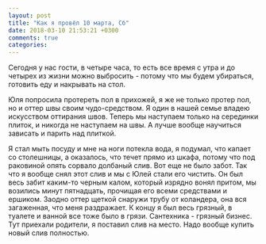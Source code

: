 ```yaml
---
layout: post
title: "Как я провёл 10 марта, Сб"
date: 2018-03-10 21:53:21 +0300
comments: true
categories: 
---
```

Сегодня у нас гости, в четыре часа, то есть все время с утра и до четырех из жизни можно выбросить - потому что мы будем убираться, готовить еду и накрывать на стол.

Юля попросила протереть пол в прихожей, я же не только протер пол, но и оттер швы своим чудо-средством. Я один в нашей семье владею искусством оттирания швов. Теперь мы наступаем только на серединки плиток, и никогда не наступаем на швы. А лучше вообще научиться зависать и парить над плиткой.

Я стал мыть посуду и мне на ноги потекла вода, я подумал, что капает со столешницы, а оказалось, что течет прямо из шкафа, потому что под раковиной опять сорвало долбаный слив. Вот еще не было забот. Так что я вообще снял этот слив и мы с Юлей стали его чистить. Он был весь забит каким-то черным калом, который изрядно вонял притом, мы возились минут пятнадцать, прочищая его всеми средствами и ершиком. Заодно оттер щеткой снаружи трубу от коландера, она вся загаженная, что меня раздражает. К концу я был весь грязный, в туалете и ванной все тоже было в грязи. Сантехника - грязный бизнес. Тут приехали родители, я поставил слив на место. Надо вообще купить новый слив полностью.
